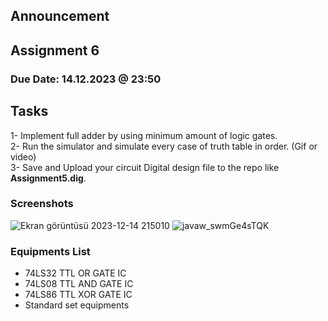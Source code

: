 ## Announcement

## Assignment 6
### Due Date: 14.12.2023 @ 23:50

## Tasks
1- Implement full adder by using minimum amount of logic gates.  
2- Run the simulator and simulate every case of truth table in order. (Gif or video)  
3- Save and Upload your circuit Digital design file to the repo like **Assignment5.dig**. 

### Screenshots
![Ekran görüntüsü 2023-12-14 215010](https://github.com/abbaselmas/Assignment/assets/147322685/ddef84a2-517f-4f50-a53f-2b6e09d08614)
![javaw_swmGe4sTQK](https://github.com/abbaselmas/Assignment/assets/147322685/bec847c6-5335-4d2c-88ba-f43d7f14c909)



### Equipments List

- 74LS32 TTL OR GATE IC
- 74LS08 TTL AND GATE IC
- 74LS86 TTL XOR GATE IC
- Standard set equipments
